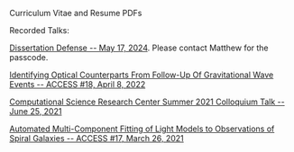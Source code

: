 Curriculum Vitae and Resume PDFs

Recorded Talks:

[Dissertation Defense -- May 17, 2024](https://uci.zoom.us/rec/share/46O9I2Gg8pliSwxkyl4xKNS_SfTK5g9ajaKCcA7WrgqUbO7RwZ36f2Eksrh2441-.gSwGYauEMt2ADZ7R). Please contact Matthew for the passcode.

[Identifying Optical Counterparts From Follow-Up Of Gravitational Wave Events -- ACCESS #18, April 8, 2022](https://drive.google.com/file/u/0/d/1kT6X8gcF8EoYdV1m8vascPQphYSmNcn0/view)

[Computational Science Research Center Summer 2021 Colloquium Talk -- June 25, 2021](https://www.youtube.com/watch?v=8r7TGK7aWRs)

[Automated Multi-Component Fitting of Light Models to Observations of Spiral Galaxies -- ACCESS #17, March 26, 2021](https://drive.google.com/file/d/1996pMC5dRLSXp2dfw8qKS2EO5u7VcAh4/view)

